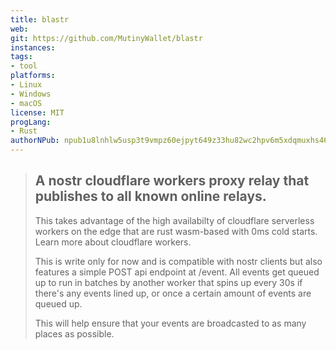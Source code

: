 ```yaml
---
title: blastr
web: 
git: https://github.com/MutinyWallet/blastr
instances:
tags:
- tool
platforms:
- Linux
- Windows 
- macOS
license: MIT
progLang:
- Rust
authorNPub: npub1u8lnhlw5usp3t9vmpz60ejpyt649z33hu82wc2hpv6m5xdqmuxhs46turz 
---
```


> ## A nostr cloudflare workers proxy relay that publishes to all known online relays.
>
> This takes advantage of the high availabilty of cloudflare serverless workers on the edge that are rust wasm-based with 0ms cold starts. Learn more about cloudflare workers.
>
> This is write only for now and is compatible with nostr clients but also features a simple POST api endpoint at /event. All events get queued up to run in batches by another worker that spins up every 30s if there's any events lined up, or once a certain amount of events are queued up.
>
> This will help ensure that your events are broadcasted to as many places as possible.